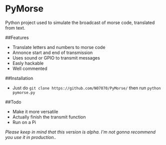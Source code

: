 # PyMorse
Python project used to simulate the broadcast of morse code, translated from text.

##Features

* Translate letters and numbers to morse code
* Annonce start and end of transmission
* Uses sound or GPIO to transmit messages
* Easly hackable
* Well commented

##Installation

* Just do `git clone https://github.com/N07070/PyMorse/` then run `python pymorse.py`

##Todo

* Make it more versatile
* Actually finish the transmit function
* Run on a Pi


*Please keep in mind that this version is alpha. I'm not gonna recommend you use it in production..*
